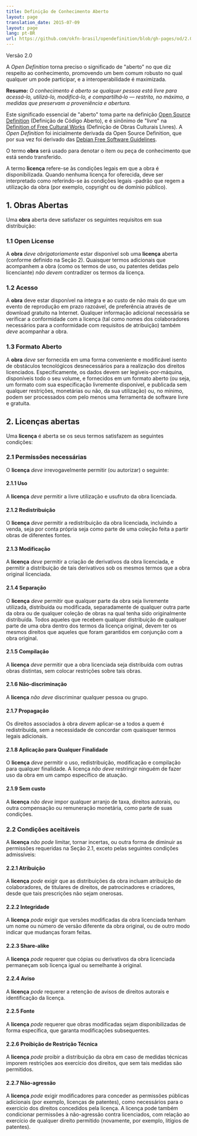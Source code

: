 ```yaml
---
title: Definição de Conhecimento Aberto
layout: page
translation_date: 2015-07-09
layout: page
lang: pt-BR
url: https://github.com/okfn-brasil/opendefinition/blob/gh-pages/od/2.0/pt-br/index.markdown
---
```


Versão 2.0

A *Open Definition* torna preciso o significado de "aberto" no que diz respeito ao conhecimento, promovendo um bem comum robusto no qual qualquer um pode participar, e a interoperabilidade é maximizada.

**Resumo:** *O conhecimento é aberto se qualquer pessoa está livre para acessá-lo, utilizá-lo, modificá-lo, e compartilhá&#8209;lo — restrito, no máximo, a medidas que preservam a proveniência e abertura.*

Este significado essencial de "aberto" toma parte na definição [Open Source Definition](http://www.opensource.org/docs/osd) (Definição de Código Aberto), e é sinônimo de "livre" na [Definition of Free Cultural Works](http://freedomdefined.org) (Definição de Obras Culturais Livres). A *Open Definition* foi inicialmente derivada da Open Source Definition, que por sua vez foi derivado das [Debian Free Software Guidelines](http://www.debian.org/social_contract).

O termo **obra** será usado para denotar o item ou peça de conhecimento que está sendo transferido.

A termo **licença** refere-se às condições legais em que a obra é disponibilizada. Quando nenhuma licença for oferecida, deve ser interpretado como referindo-se às condições legais -padrão que regem a utilização da obra (por exemplo, copyright ou de domínio público).

## 1. Obras Abertas

Uma **obra** aberta deve satisfazer os seguintes requisitos em sua distribuição:

### 1.1 Open License

A **obra** _deve obrigatoriamente_ estar disponível sob uma **licença** aberta (conforme definido na Seção 2). 
Quaisquer termos adicionais que acompanhem a obra (como os termos de uso, ou patentes detidas pelo licenciante) *não devem*
contradizer os termos da licença.


### 1.2 Acesso

A **obra** deve estar disponível na íntegra e ao custo de não mais do que um evento de reprodução em prazo razoável, 
de preferência através de download gratuito na Internet. 
Qualquer informação adicional necessária se verificar a conformidade com a licença (tal como nomes dos 
colaboradores necessários para a conformidade com requisitos de atribuição) também *deve* acompanhar a obra.

### 1.3 Formato Aberto

A **obra** *deve* ser fornecida em uma forma conveniente e modificável isento de 
obstáculos tecnológicos desnecessários para a realização dos direitos licenciados. 
Especificamente, os dados devem ser legíveis-por-máquina, disponíveis todo o seu volume, 
e fornecidos em um formato aberto (ou seja, um formato com sua especificação livremente disponível, 
e publicada sem qualquer restrições, monetárias ou não, da sua utilização) ou, no mínimo, 
podem ser processados ​​com pelo menos uma ferramenta de software livre e gratuita.

## 2. Licenças abertas

Uma **licença** é aberta se os seus termos satisfazem as seguintes condições:

### 2.1 Permissões necessárias
O **licença** *deve* irrevogavelmente permitir (ou autorizar) o seguinte:

#### 2.1.1 Uso

A  **licença** *deve* permitir a livre utilização e usufruto da obra licenciada.

#### 2.1.2 Redistribuição
O **licença** *deve* permitir a redistribuição da obra licenciada, incluindo a venda, seja por conta própria seja como parte de uma coleção feita a partir obras de diferentes fontes.

#### 2.1.3 Modificação

A **licença** *deve* permitir a criação de derivativos da obra licenciada, e permitir a distribuição de tais derivativos sob os mesmos termos que a obra original licenciada.

#### 2.1.4 Separação

O **licença** *deve* permitir que qualquer parte da obra seja livremente utilizada, distribuída ou modificada, 
separadamente de qualquer outra parte da obra ou de qualquer coleção de obras na qual tenha sido originalmente distribuída. Todos aqueles que recebem qualquer distribuição de qualquer parte de uma obra dentro dos termos da licença original, devem ter os mesmos direitos que aqueles que foram garantidos em conjunção com a obra original.

#### 2.1.5 Compilação

A **licença** *deve* permitir que a obra licenciada seja distribuída com outras obras distintas, sem colocar restrições sobre tais obras.

#### 2.1.6 Não-discriminação 
A **licença** *não deve* discriminar qualquer pessoa ou grupo.

#### 2.1.7 Propagação

Os direitos associados à obra *devem* aplicar-se a todos a quem é redistribuída, sem a necessidade de concordar com quaisquer termos legais adicionais.

#### 2.1.8 Aplicação para Qualquer Finalidade

O **licença** *deve* permitir o uso, redistribuição, modificação e compilação para qualquer finalidade. A licença *não deve* restringir ninguém de fazer uso da obra em um campo específico de atuação.

#### 2.1.9 Sem custo

A **licença** *não deve* impor qualquer arranjo de taxa, direitos autorais, ou outra compensação ou remuneração monetária, como parte de suas condições.

### 2.2 Condições aceitáveis

A **licença** *não pode* limitar, tornar incertas, ou outra forma de diminuir as permissões
requeridas na Seção 2.1, exceto pelas seguintes condições admissíveis:

#### 2.2.1 Atribuição

A **licença** *pode* exigir que as distribuições da obra incluam atribuição de colaboradores, de titulares de direitos, de patrocinadores e criadores, desde que tais prescrições não sejam onerosas.

#### 2.2.2 Integridade

A **licença** *pode* exigir que versões modificadas da obra licenciada tenham um nome ou número de versão diferente da obra original, ou de outro modo indicar que mudanças foram feitas.

#### 2.2.3 Share-alike

A **licença** *pode* requerer que cópias ou derivativos da obra licenciada permaneçam sob licença igual ou semelhante à original.

#### 2.2.4 Aviso

A **licença** *pode* requerer a retenção de avisos de direitos autorais e identificação da licença.

#### 2.2.5 Fonte

A **licença** *pode* requerer que obras modificadas sejam disponibilizadas de forma específica, que garanta modificações subsequentes.

#### 2.2.6 Proibição de Restrição Técnica 

A **licença** *pode*  proibir a distribuição da obra em caso de medidas técnicas imporem restrições aos exercício dos direitos, que sem tais medidas são permitidos.

#### 2.2.7 Não-agressão
A **licença** *pode* exigir modificadores para conceder as permissões públicas adicionais  (por exemplo, licenças de patentes), como necessários para o exercício dos direitos concedidos pela licença. A licença pode também condicionar permissões  à não-agressão contra licenciados, com relação ao exercício de qualquer direito permitido (novamente, por exemplo, litígios de patentes).

